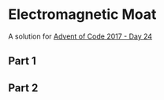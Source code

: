 # Electromagnetic Moat

A solution for [Advent of Code 2017 - Day 24](http://adventofcode.com/2017/day/24)

## Part 1



## Part 2
